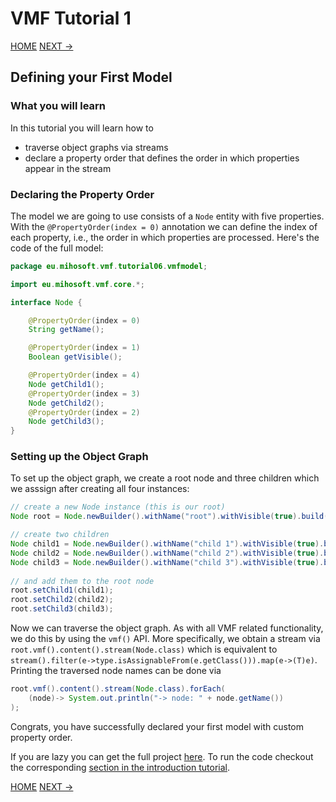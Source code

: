 # VMF Tutorial 1

[HOME](https://github.com/miho/VMF-Tutorials/blob/master/README.md) [NEXT ->](https://github.com/miho/VMF-Tutorials/blob/master/VMF-Tutorial-07/README.md)

## Defining your First Model

### What you will learn

In this tutorial you will learn how to

- traverse object graphs via streams
- declare a property order that defines the order in which properties appear in the stream

### Declaring the Property Order

The model we are going to use consists of a `Node` entity with five properties. With the `@PropertyOrder(index = 0)` annotation we can define the index of each property, i.e., the order in which properties are processed. Here's the code of the full model:

```java
package eu.mihosoft.vmf.tutorial06.vmfmodel;

import eu.mihosoft.vmf.core.*;

interface Node {

    @PropertyOrder(index = 0)
    String getName();

    @PropertyOrder(index = 1)
    Boolean getVisible();

    @PropertyOrder(index = 4)
    Node getChild1();
    @PropertyOrder(index = 3)
    Node getChild2();
    @PropertyOrder(index = 2)
    Node getChild3();
}
```

### Setting up the Object Graph

To set up the object graph, we create a root node and three children which we asssign after creating all four instances:

```java
// create a new Node instance (this is our root)
Node root = Node.newBuilder().withName("root").withVisible(true).build();

// create two children
Node child1 = Node.newBuilder().withName("child 1").withVisible(true).build();
Node child2 = Node.newBuilder().withName("child 2").withVisible(true).build();
Node child3 = Node.newBuilder().withName("child 3").withVisible(true).build();
        
// and add them to the root node
root.setChild1(child1);
root.setChild2(child2);
root.setChild3(child3);
```

Now we can traverse the object graph. As with all VMF related functionality, we do this by using the `vmf()` API. More specifically, we obtain a stream via `root.vmf().content().stream(Node.class)` which is equivalent to `stream().filter(e->type.isAssignableFrom(e.getClass())).map(e->(T)e)`. Printing the traversed node names can be done via

```java
root.vmf().content().stream(Node.class).forEach(
    (node)-> System.out.println("-> node: " + node.getName())
);
```

Congrats, you have successfully declared your first model with custom property order.  

If you are lazy you can get the full project [here](https://github.com/miho/VMF-Tutorials/tree/master/VMF-Tutorial-06). To run the code checkout the corresponding [section in the introduction tutorial](https://github.com/miho/VMF-Tutorials/blob/master/VMF-Tutorial-01/README.md#running-the-tutorial).


[HOME](https://github.com/miho/VMF-Tutorials/blob/master/README.md) [NEXT ->](https://github.com/miho/VMF-Tutorials/blob/master/VMF-Tutorial-07/README.md)




